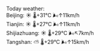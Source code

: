 Today weather:  
Beijing: ☀️   🌡️+31°C 🌬️↑11km/h  
Tianjin: ☀️   🌡️+27°C 🌬️↑11km/h  
Shijiazhuang: ☀️   🌡️+29°C 🌬️↖7km/h  
Tangshan: ⛅️  🌡️+29°C 🌬️↑15km/h  
